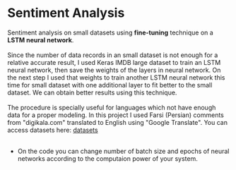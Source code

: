 # Sentiment Analysis
Sentiment analysis on small datasets using <b>fine-tuning</b> technique on a <b>LSTM neural network</b>.  <br/><br/>
Since the number of data records in an small dataset is not enough for a relative accurate result, I used Keras IMDB large dataset to train an LSTM neural network, then save the weights of the layers in neural network. On the next step I used that weights to train another LSTM neural network this time for small dataset with one additional layer to fit better to the small dataset. We can obtain better results using this technique.  <br/><br/>
The procedure is specially useful for languages which not have enough data for a proper modeling. In this project I used Farsi (Persian) comments from "digikala.com" translated to English using "Google Translate". You can access datasets here: [datasets](https://github.com/alisoltanirad/Sentiment-Analysis-Farsi-Dataset)  <br/><br/>
* On the code you can change number of batch size and epochs of neural networks according to the computaion power of your system.  <br/><br/>
